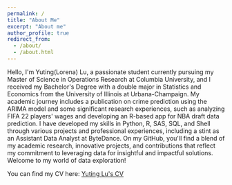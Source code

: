 ```yaml
---
permalink: /
title: "About Me"
excerpt: "About me"
author_profile: true
redirect_from: 
  - /about/
  - /about.html
---
```


Hello, I'm Yuting(Lorena) Lu, a passionate student currently pursuing my Master of Science in Operations Research at Columbia University, and I received my Bachelor's Degree with a double major in Statistics and Economics from the University of Illinois at Urbana-Champaign. My academic journey includes a publication on crime prediction using the ARIMA model and some significant research experiences, such as analyzing FIFA 22 players' wages and developing an R-based app for NBA draft data prediction. I have developed my skills in Python, R, SAS, SQL, and Shell through various projects and professional experiences, including a stint as an Assistant Data Analyst at ByteDance. On my GitHub, you'll find a blend of my academic research, innovative projects, and contributions that reflect my commitment to leveraging data for insightful and impactful solutions. Welcome to my world of data exploration!

You can find my CV here: [Yuting Lu's CV](../assets/YutingLu_Resume.pdf)
